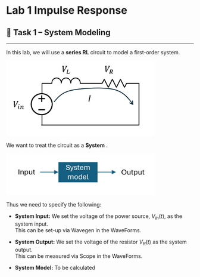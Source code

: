 # Lab 1 Impulse Response


## :dart: Task 1 – System Modeling
---

In this lab, we will use a **series RL** circuit to model a first-order system.

<img src="Pic/circuitdiagram.png" width="400"> 

We want to treat the circuit as a **System** . 

<img src="Pic/system1.png" width="400"> 

Thus we need to specify the following:

- **System Input:** We set the voltage of the power source, $V_{in}(t)$, as the system input.  
  This can be set-up via Wavegen in the WaveForms.
- **System Output:** We set the voltage of the resistor $V_{R}(t)$ as the system output.  
  This can be measured via Scope in the WaveForms.

- **System Model:** To be calculated


